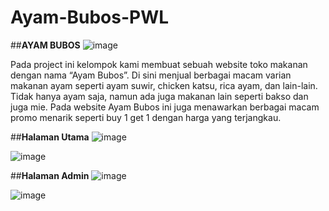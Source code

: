 # Ayam-Bubos-PWL

##**AYAM BUBOS**
![image](https://user-images.githubusercontent.com/62230384/149068469-7d10c7b3-b3d1-4f6c-825f-ab8cd27c2fec.png)

Pada project ini kelompok kami membuat sebuah website toko makanan dengan nama “Ayam Bubos”. Di sini menjual berbagai macam varian makanan ayam seperti ayam suwir, chicken katsu, rica ayam, dan lain-lain. Tidak hanya ayam saja, namun ada juga makanan lain seperti bakso dan juga mie. Pada website Ayam Bubos ini juga menawarkan berbagai macam promo menarik seperti buy 1 get 1 dengan harga yang terjangkau.

##**Halaman Utama**
![image](https://user-images.githubusercontent.com/62230384/149068306-ddecf22b-52c1-4dd0-a6d7-30f53479292c.png)

![image](https://user-images.githubusercontent.com/62230384/149068330-74f1f9ee-59c7-41e1-9941-1903caa04f71.png)


##**Halaman Admin**
![image](https://user-images.githubusercontent.com/62230384/149068351-b566b1ac-bef6-4eee-9460-efa45fe32234.png)

![image](https://user-images.githubusercontent.com/62230384/149068377-4c5eb36c-fd8c-46a0-80e3-1b53afa63b13.png)

